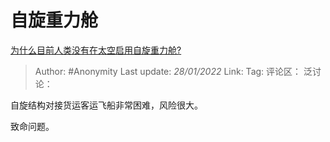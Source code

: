 # 自旋重力舱
[为什么目前人类没有在太空启用自旋重力舱?](https://www.zhihu.com/question/393984351/answer/1973552488)

> Author: #Anonymity
> Last update: *28/01/2022*
> Link:
> Tag:
> 评论区：
> 泛讨论：

自旋结构对接货运客运飞船非常困难，风险很大。

致命问题。
